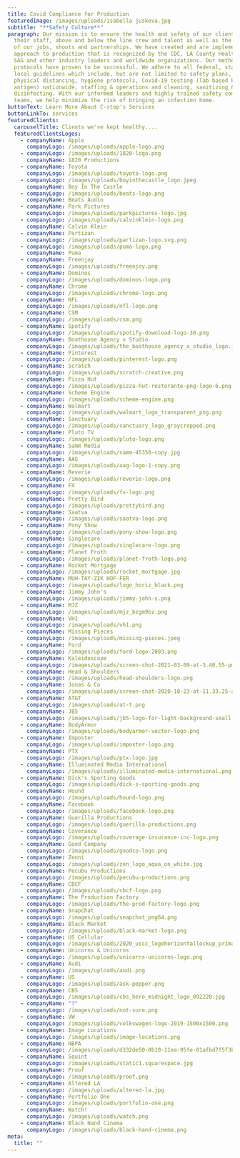 ```yaml
---
title: Covid Compliance for Production
featuredImage: /images/uploads/isabella juskova.jpg
subtitle: "**Safety Culture**"
paragraph: Our mission is to ensure the health and safety of our clients and
  their staff, above and below the line crew and talent as well as the integrity
  of our jobs, shoots and partnerships. We have created and are implementing an
  approach to production that is recognized by the CDC, LA County Health, IATSE,
  SAG and other industry leaders and worldwide organizations. Our methods and
  protocols have proven to be successful. We adhere to all federal, state and
  local guidelines which include, but are not limited to safety plans,
  physical distancing, hygiene protocols, Covid-19 testing (lab based PCR and
  antigen) nationwide, staffing & operations and cleaning, sanitizing &
  disinfecting. With our informed leaders and highly trained safety compliance
  teams, we help minimize the risk of bringing an infection home.
buttonText: Learn More About C-stop's Services
buttonLinkTo: services
featuredClients:
  carouselTitle: Clients we've kept healthy....
  featuredClientsLogos:
    - companyName: Apple
      companyLogo: /images/uploads/apple-logo.png
    - companyLogo: /images/uploads/1820-logo.png
      companyName: 1820 Productions
    - companyName: Toyota
      companyLogo: /images/uploads/toyota-logo.png
    - companyLogo: /images/uploads/boyinthecastle_logo.jpeg
      companyName: Boy In The Castle
    - companyLogo: /images/uploads/beats-logo.png
      companyName: Beats Audio
    - companyName: Park Pictures
      companyLogo: /images/uploads/parkpictures-logo.jpg
    - companyLogo: /images/uploads/calvinklein-logo.png
      companyName: Calvin Klein
    - companyName: Partizan
      companyLogo: /images/uploads/partizan-logo.svg.png
    - companyLogo: /images/uploads/puma-logo.png
      companyName: Puma
    - companyName: Freenjoy
      companyLogo: /images/uploads/freenjoy.png
    - companyName: Dominos
      companyLogo: /images/uploads/dominos-logo.png
    - companyName: Chrome
      companyLogo: /images/uploads/chrome-logo.png
    - companyName: NFL
      companyLogo: /images/uploads/nfl-logo.png
    - companyName: CSM
      companyLogo: /images/uploads/csm.png
    - companyName: Spotify
      companyLogo: /images/uploads/spotify-download-logo-30.png
    - companyName: Boathouse Agency x Studio
      companyLogo: /images/uploads/the_boathouse_agency_x_studio_logo.jpg
    - companyName: Pinterest
      companyLogo: /images/uploads/pinterest-logo.png
    - companyName: Scratch
      companyLogo: /images/uploads/scratch-creative.png
    - companyName: Pizza Hut
      companyLogo: /images/uploads/pizza-hut-restorante-png-logo-6.png
    - companyName: Scheme Engine
      companyLogo: /images/uploads/scheme-engine.png
    - companyName: Walmart
      companyLogo: /images/uploads/walmart_logo_transparent_png.png
    - companyName: Sanctuary
      companyLogo: /images/uploads/sanctuary_logo_graycropped.png
    - companyName: Pluto TV
      companyLogo: /images/uploads/pluto-logo.png
    - companyName: Samm Media
      companyLogo: /images/uploads/samm-45350-copy.jpg
    - companyName: AAG
      companyLogo: /images/uploads/aag-logo-1-copy.png
    - companyName: Reverie
      companyLogo: /images/uploads/reverie-logo.png
    - companyName: FX
      companyLogo: /images/uploads/fx-logo.png
    - companyName: Pretty Bird
      companyLogo: /images/uploads/prettybird.png
    - companyName: Saatva
      companyLogo: /images/uploads/saatva-logo.png
    - companyName: Pony Show
      companyLogo: /images/uploads/pony-show-logo.png
    - companyName: Singlecare
      companyLogo: /images/uploads/singlecare-logo.png
    - companyName: Planet Froth
      companyLogo: /images/uploads/planet-froth-logo.png
    - companyName: Rocket Mortgage
      companyLogo: /images/uploads/rocket_mortgage.jpg
    - companyName: MUH-TAY-ZIK HOF-FER
      companyLogo: /images/uploads/logo_horiz_black.png
    - companyName: Jimmy John's
      companyLogo: /images/uploads/jimmy-john-s.png
    - companyName: MJZ
      companyLogo: /images/uploads/mjz_bzgm9bz.png
    - companyName: VH1
      companyLogo: /images/uploads/vh1.png
    - companyName: Missing Pieces
      companyLogo: /images/uploads/missing-pieces.jpeg
    - companyName: Ford
      companyLogo: /images/uploads/ford-logo-2003.png
    - companyName: Kaleidoscope
      companyLogo: /images/uploads/screen-shot-2021-03-09-at-3.40.55-pm.png
    - companyName: Head & Shoulders
      companyLogo: /images/uploads/head-shoulders-logo.png
    - companyName: Jonas & Co
      companyLogo: /images/uploads/screen-shot-2020-10-23-at-11.33.25-am.png
    - companyName: AT&T
      companyLogo: /images/uploads/at-t.png
    - companyName: JB5
      companyLogo: /images/uploads/jb5-logo-for-light-background-small-copy.png
    - companyName: BodyArmor
      companyLogo: /images/uploads/bodyarmor-vector-logo.png
    - companyName: Imposter
      companyLogo: /images/uploads/imposter-logo.png
    - companyName: PTX
      companyLogo: /images/uploads/ptx-logo.jpg
    - companyName: Illuminated Media International
      companyLogo: /images/uploads/illuminated-media-international.png
    - companyName: Dick's Sporting Goods
      companyLogo: /images/uploads/dick-s-sporting-goods.png
    - companyName: Hound
      companyLogo: /images/uploads/hound-logo.png
    - companyName: Facebook
      companyLogo: /images/uploads/facebook-logo.png
    - companyName: Guerilla Productions
      companyLogo: /images/uploads/guerilla-productions.png
    - companyName: Coverance
      companyLogo: /images/uploads/coverage-insurance-inc-logo.png
    - companyName: Good Company
      companyLogo: /images/uploads/goodco-logo.png
    - companyName: Zenni
      companyLogo: /images/uploads/zen_logo_aqua_on_white.jpg
    - companyName: Pecubu Productions
      companyLogo: /images/uploads/pecubu-productions.png
    - companyName: CBCF
      companyLogo: /images/uploads/cbcf-logo.png
    - companyName: The Production Factory
      companyLogo: /images/uploads/the-prod-factory-logo.png
    - companyName: Snapchat
      companyLogo: /images/uploads/snapchat_png64.png
    - companyName: Black Market
      companyLogo: /images/uploads/black-market-logo.png
    - companyName: US Cellular
      companyLogo: /images/uploads/2020_uscc_logohorizontallockup_primaryredblue_pantone_tm.png
    - companyName: Unicorns & Unicorns
      companyLogo: /images/uploads/unicorns-unicorns-logo.png
    - companyName: Audi
      companyLogo: /images/uploads/audi.png
    - companyName: US
      companyLogo: /images/uploads/ask-pepper.png
    - companyName: CBS
      companyLogo: /images/uploads/cbs_hero_midnight_logo_092220.jpg
    - companyName: "?"
      companyLogo: /images/uploads/not-sure.png
    - companyName: VW
      companyLogo: /images/uploads/volkswagen-logo-2019-1500x1500.png
    - companyName: Image Locations
      companyLogo: /images/uploads/image-locations.png
    - companyName: NBPA
      companyLogo: /images/uploads/d332de50-0b10-11ea-95fe-01afbd7f5f3b-nbpa.png
    - companyName: Squint
      companyLogo: /images/uploads/static1.squarespace.jpg
    - companyName: Proof
      companyLogo: /images/uploads/proof.png
    - companyName: Altered LA
      companyLogo: /images/uploads/altered-la.jpg
    - companyName: Portfolio One
      companyLogo: /images/uploads/portfolio-one.png
    - companyName: Watch!
      companyLogo: /images/uploads/watch.png
    - companyName: Black Hand Cinema
      companyLogo: /images/uploads/black-hand-cinema.png
meta:
  title: ""
---
```

